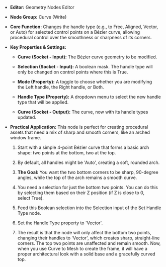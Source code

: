 - **Editor:** Geometry Nodes Editor
    
- **Node Group:** Curve (Write)
    
- **Core Function:** Changes the handle type (e.g., to Free, Aligned, Vector, or Auto) for selected control points on a Bézier curve, allowing procedural control over the smoothness or sharpness of its corners.
    
- **Key Properties & Settings:**
    
    - **Curve (Socket - Input):** The Bézier curve geometry to be modified.
        
    - **Selection (Socket - Input):** A boolean mask. The handle type will only be changed on control points where this is True.
        
    - **Mode (Property):** A toggle to choose whether you are modifying the Left handle, the Right handle, or Both.
        
    - **Handle Type (Property):** A dropdown menu to select the new handle type that will be applied.
        
    - **Curve (Socket - Output):** The curve, now with its handle types updated.
        
- **Practical Application:** This node is perfect for creating procedural assets that need a mix of sharp and smooth corners, like an arched window frame.
    
    1. Start with a simple 4-point Bézier curve that forms a basic arch shape: two points at the bottom, two at the top.
        
    2. By default, all handles might be 'Auto', creating a soft, rounded arch.
        
    3. **The Goal:** You want the two bottom corners to be sharp, 90-degree angles, while the top of the arch remains a smooth curve.
        
    4. You need a selection for just the bottom two points. You can do this by selecting them based on their Z position (if Z is close to 0, select True).
        
    5. Feed this Boolean selection into the Selection input of the Set Handle Type node.
        
    6. Set the Handle Type property to 'Vector'.
        
    7. The result is that the node will only affect the bottom two points, changing their handles to 'Vector', which creates sharp, straight-line corners. The top two points are unaffected and remain smooth. Now, when you use Curve to Mesh to create the frame, it will have a proper architectural look with a solid base and a gracefully curved top.